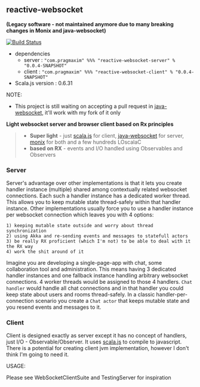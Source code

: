 ## reactive-websocket

**(Legacy software - not maintained anymore due to many breaking changes in Monix and java-websocket)**


[![Build Status](https://travis-ci.org/pragmaxim/reactive-websocket.svg)](https://travis-ci.org/pragmaxim/reactive-websocket)

* dependencies 
    * server : `"com.pragmaxim" %%% "reactive-websocket-server" % "0.0.4-SNAPSHOT"`
    * client : `"com.pragmaxim" %%% "reactive-websocket-client" % "0.0.4-SNAPSHOT"`
* Scala.js version : 0.6.31


NOTE: 
* This project is still waiting on accepting a pull request in [java-websocket][2], it'll work with my fork of it only

**Light websocket server and browser client based on Rx principles**

> - **Super light** - just [scala.js][1] for client, [java-websocket][2] for server, [monix][3] for both and a few hundreds LOscalaC
> - **based on RX** - events and I/O handled using Observables and Observers

### Server


Server's advantage over other implementations is that it lets you create handler instance (multiple) shared among contextually related websocket connections. Each such a handler instance has a dedicated worker thread. This allows you to keep mutable state thread-safely within that handler instance. Other implementations usually force you to use a handler instance per websocket connection which leaves you with 4 options:

	1) keeping mutable state outside and worry about thread synchronization
	2) using Akka and re-sending events and messages to statefull actors
	3) be really RX proficient (which I'm not) to be able to deal with it the RX way
	4) work the shit around of it

Imagine you are developing a single-page-app with chat, some collaboration tool and administration. This means having 3 dedicated handler instances and one fallback instance handling arbitrary websocket connections. 4 worker threads would be assigned to those 4 handlers. `Chat handler` would handle all chat connections and in that handler you could keep state about users and rooms thread-safely. In a classic handler-per-connection scenario you create a `Chat actor` that keeps mutable state and you resend events and messages to it.

### Client


Client is designed exactly as server except it has no concept of handlers, just I/O - Observable/Observer. It uses [scala.js][1] to compile to javascript. There is a potential for creating client jvm implementation, however I don't think I'm going to need it.


USAGE:

Please see WebSocketClientSuite and TestingServer for inspiration

  [1]: http://www.scala-js.org/
  [2]: https://github.com/TooTallNate/Java-WebSocket
  [3]: https://github.com/monix